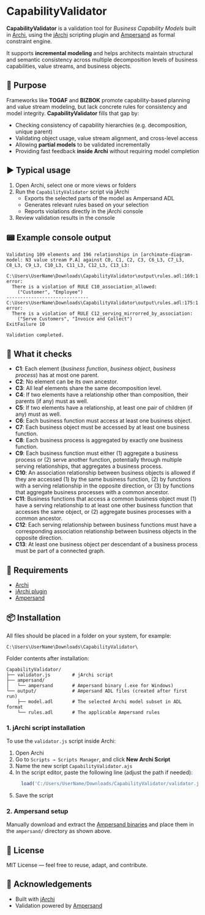 # CapabilityValidator

**CapabilityValidator** is a validation tool for *Business Capability Models* built in [Archi](https://www.archimatetool.com/), using the [jArchi](https://github.com/archimatetool/archi-scripting-plugin) scripting plugin and [Ampersand](https://github.com/AmpersandTarski/Ampersand) as formal constraint engine.

It supports **incremental modeling** and helps architects maintain structural and semantic consistency across multiple decomposition levels of business capabilities, value streams, and business objects.

## 🎯 Purpose

Frameworks like **TOGAF** and **BIZBOK** promote capability-based planning and value stream modeling, but lack concrete rules for consistency and model integrity.  **CapabilityValidator** fills that gap by:

- Checking consistency of capability hierarchies (e.g. decomposition, unique parent)
- Validating object usage, value stream alignment, and cross-level access
- Allowing **partial models** to be validated incrementally
- Providing fast feedback **inside Archi** without requiring model completion

## ▶️ Typical usage

1. Open Archi, select one or more views or folders
2. Run the `CapabilityValidator` script via jArchi
    - Exports the selected parts of the model as Ampersand ADL
    - Generates relevant rules based on your selection
    - Reports violations directly in the jArchi console
3. Review validation results in the console

## 📟 Example console output

```
Validating 109 elements and 196 relationships in [archimate-diagram-model: N3 value stream P.A] against C0, C1, C2, C3, C6_L3, C7_L3, C8_L3, C9_L3, C10_L3, C11_L3, C12_L3, C13_L3:

C:\Users\UserName\Downloads\CapabilityValidator\output\rules.adl:169:1 error:
  There is a violation of RULE C10_association_allowed:
    ("Customer", "Employee")
------------------------------
C:\Users\UserName\Downloads\CapabilityValidator\output\rules.adl:175:1 error:
  There is a violation of RULE C12_serving_mirrorred_by_association:
    ("Serve Customers", "Invoice and Collect")
ExitFailure 10

Validation completed.
```

## 🧪 What it checks

- **C1**: Each element (*business function*, *business object*, *business process*) has at most one parent.
- **C2**: No element can be its own ancestor.
- **C3**: All leaf elements share the same decomposition level.
- **C4**: If two elements have a relationship other than composition, their parents (if any) must as well.
- **C5**: If two elements have a relationship, at least one pair of children (if any) must as well.
- **C6**: Each business function must access at least one business object.
- **C7**: Each business object must be accessed by at least one business function.
- **C8**: Each business process is aggregated by exactly one business function.
- **C9**: Each business function must either (1) aggregate a business process or (2) serve another function, potentially through multiple serving relationships, that aggregates a business process.
- **C10**: An association relationship between business objects is allowed if they are accessed (1) by the same business function, (2) by functions with a serving relationship in the opposite direction, or (3) by functions that aggregate business processes with a common ancestor.
- **C11**: Business functions that access a common business object must (1) have a serving relationship to at least one other business function that accesses the same object, or (2) aggregate busines processes with a common ancestor.
- **C12**: Each serving relationship between business functions must have a corresponding association relationship between business objects in the opposite direction.
- **C13**: At least one business object per descendant of a business process must be part of a connected graph.

## 🔧 Requirements

- [Archi](https://www.archimatetool.com/)
- [jArchi plugin](https://github.com/archimatetool/archi-scripting-plugin)
- [Ampersand](https://github.com/AmpersandTarski/Ampersand)


## 📦 Installation

All files should be placed in a folder on your system, for example:
```
C:\Users\UserName\Downloads\CapabilityValidator\
```
Folder contents after installation:
```
CapabilityValidator/
├── validator.js        # jArchi script
├── ampersand/
│   └── ampersand       # Ampersand binary (.exe for Windows)
└── output/             # Ampersand ADL files (created after first run)
    ├── model.adl       # The selected Archi model subset in ADL format
    └── rules.adl       # The applicable Ampersand rules
```

### 1. jArchi script installation
To use the `validator.js` script inside Archi:
1.  Open Archi
2.  Go to `Scripts → Scripts Manager`, and click **New Archi Script**
3.  Name the new script `CapabilityValidator.ajs`
4.  In the script editor, paste the following line (adjust the path if needed):
	```javascript
      load('C:/Users/UserName/Downloads/CapabilityValidator/validator.js');
5.  Save the script

### 2. Ampersand setup
Manually download and extract the [Ampersand binaries](https://github.com/AmpersandTarski/Ampersand/releases) and place them in the `ampersand/` directory as shown above.


## 📜 License

MIT License — feel free to reuse, adapt, and contribute.

## 🔗 Acknowledgements

- Built with [jArchi](https://github.com/archimatetool/archi-scripting-plugin)
- Validation powered by [Ampersand](https://github.com/AmpersandTarski/Ampersand)
